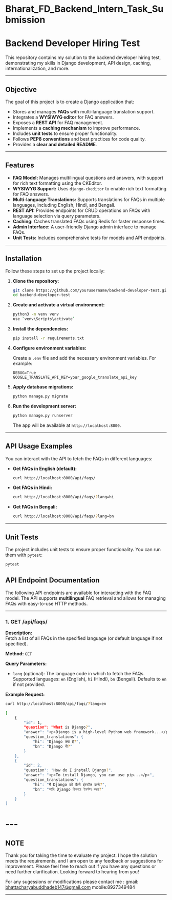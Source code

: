 # Bharat_FD_Backend_Intern_Task_Submission

# Backend Developer Hiring Test

This repository contains my solution to the backend developer hiring test, demonstrating my skills in Django development, API design, caching, internationalization, and more.

---

## Objective

The goal of this project is to create a Django application that:

- Stores and manages **FAQs** with multi-language translation support.
- Integrates a **WYSIWYG editor** for FAQ answers.
- Exposes a **REST API** for FAQ management.
- Implements a **caching mechanism** to improve performance.
- Includes **unit tests** to ensure proper functionality.
- Follows **PEP8 conventions** and best practices for code quality.
- Provides a **clear and detailed README**.

---

## Features

- **FAQ Model:** Manages multilingual questions and answers, with support for rich text formatting using the CKEditor.
- **WYSIWYG Support:** Uses `django-ckeditor` to enable rich text formatting for FAQ answers.
- **Multi-language Translations:** Supports translations for FAQs in multiple languages, including English, Hindi, and Bengali.
- **REST API:** Provides endpoints for CRUD operations on FAQs with language selection via query parameters.
- **Caching:** Caches translated FAQs using Redis for faster response times.
- **Admin Interface:** A user-friendly Django admin interface to manage FAQs.
- **Unit Tests:** Includes comprehensive tests for models and API endpoints.

---

## Installation

Follow these steps to set up the project locally:

1. **Clone the repository:**

    ```bash
    git clone https://github.com/yourusername/backend-developer-test.git
    cd backend-developer-test
    ```

2. **Create and activate a virtual environment:**

    ```bash
    python3 -m venv venv
    use `venv\Scripts\activate`
    ```

3. **Install the dependencies:**

    ```bash
    pip install -r requirements.txt
    ```

4. **Configure environment variables:**

    Create a `.env` file and add the necessary environment variables. For example:

    ```env
    DEBUG=True
    GOOGLE_TRANSLATE_API_KEY=your_google_translate_api_key
    ```

5. **Apply database migrations:**

    ```bash
    python manage.py migrate
    ```

6. **Run the development server:**

    ```bash
    python manage.py runserver
    ```

    The app will be available at `http://localhost:8000`.

---

## API Usage Examples

You can interact with the API to fetch the FAQs in different languages:

- **Get FAQs in English (default):**

    ```bash
    curl http://localhost:8000/api/faqs/
    ```

- **Get FAQs in Hindi:**

    ```bash
    curl http://localhost:8000/api/faqs/?lang=hi
    ```

- **Get FAQs in Bengali:**

    ```bash
    curl http://localhost:8000/api/faqs/?lang=bn
    ```

---


## Unit Tests

The project includes unit tests to ensure proper functionality. You can run them with `pytest`:

```bash
pytest
```


## API Endpoint Documentation

The following API endpoints are available for interacting with the FAQ model. The API supports **multilingual** FAQ retrieval and allows for managing FAQs with easy-to-use HTTP methods.

---

### 1. **GET /api/faqs/**

**Description:**  
Fetch a list of all FAQs in the specified language (or default language if not specified).

**Method:** `GET`

**Query Parameters:**
- `lang` (optional): The language code in which to fetch the FAQs. Supported languages: `en` (English), `hi` (Hindi), `bn` (Bengali). Defaults to `en` if not provided.

**Example Request:**
```bash
curl http://localhost:8000/api/faqs/?lang=en

[
    {
        "id": 1,
        "question": "What is Django?",
        "answer": "<p>Django is a high-level Python web framework...</p>",
        "question_translations": {
            "hi": "Django क्या है?",
            "bn": "Django কী?"
        }
    },
    {
        "id": 2,
        "question": "How do I install Django?",
        "answer": "<p>To install Django, you can use pip...</p>",
        "question_translations": {
            "hi": "मैं Django को कैसे इंस्टॉल करूं?",
            "bn": "আমি Django কিভাবে ইনস্টল করব?"
        }
    }
]
```


# ---

## NOTE 

Thank you for taking the time to evaluate my project.
I hope the solution meets the requirements, and I am open to any feedback or suggestions for improvement. Please feel free to reach out if you have any questions or need further clarification.
Looking forward to hearing from you!

 For any sugessions or modifications please contact me :
gmail: bhattacharyabuddhadeb147@gmail.com
mobile:8927349484

---




